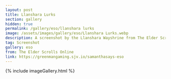 ```yaml
---
layout: post
title: Llanshara Lurks
section: gallery
hidden: true
permalink: /gallery/eso/llanshara lurks
image: /assets/images/gallery/eso/Llanshara Lurks.webp
description: A screenshot by the Llanshara Wayshrine from The Elder Scrolls Online, taken by Samantha Says.
tag: Screenshot
gallery: eso
from: The Elder Scrolls Online
link: https://greenmangaming.sjv.io/samanthasays-eso
---
```

{% include imageGallery.html %}
